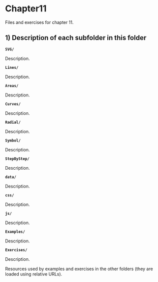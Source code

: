 # Chapter11

Files and exercises for chapter 11.

## 1) Description of each subfolder in this folder

__`SVG/`__

Description.

__`Lines/`__

Description.

__`Areas/`__

Description.

__`Curves/`__

Description.

__`Radial/`__

Description.

__`Symbol/`__

Description.

__`StepByStep/`__

Description.

__`data/`__

Description.

__`css/`__

Description.

__`js/`__

Description.

__`Examples/`__

Description.

__`Exercises/`__

Description.

Resources used by examples and exercises in the other folders (they are loaded using relative URLs).


